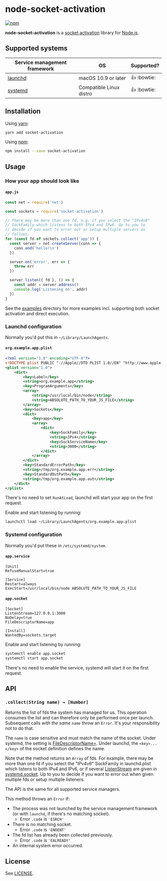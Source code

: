 # node-socket-activation

[![npm](https://img.shields.io/npm/v/socket-activation.svg)](https://www.npmjs.com/package/socket-activation)

**node-socket-activation** is a [socket activation](http://0pointer.de/blog/projects/socket-activation.html) library for [Node.js](https://nodejs.org/).

## Supported systems

| Service management framework    | OS                      | Supported?          |
|---------------------------------|-------------------------|---------------------|
| [launchd][launchd-sockets]      | macOS 10.9 or later     | :thumbsup: :bowtie: |
| [systemd][systemd-socket]       | Compatible Linux distro | :thumbsup: :bowtie: |

[launchd-sockets]: https://developer.apple.com/library/content/documentation/MacOSX/Conceptual/BPSystemStartup/Chapters/CreatingLaunchdJobs.html#//apple_ref/doc/uid/10000172i-SW7-SW4
[systemd-socket]: https://www.freedesktop.org/software/systemd/man/systemd.socket.html

## Installation

Using [yarn](https://yarnpkg.com/):

```sh
yarn add socket-activation
```

Using [npm](https://www.npmjs.com/):

```sh
npm install --save socket-activation
```

## Usage

### How your app should look like

#### `app.js`

```javascript
const net = require('net')

const sockets = require('socket-activation')

// There may be more than one fd, e.g. if you select the "IPv4v6"
// SockFamily which listens to both IPv4 and IPv6. Up to you to
// decide if you want to error out or setup multiple servers as
// follows.
for (const fd of sockets.collect('app')) {
  const server = net.createServer(conn => {
    conn.end('hello!\n')
  })

  server.on('error', err => {
    throw err
  })

  server.listen({ fd }, () => {
    const addr = server.address()
    console.log('Listening on', addr)
  })
}
```

See the [examples](examples/) directory for more examples incl. supporting both socket activation and direct execution.

### Launchd configuration

Normally you'd put this in `~/Library/LaunchAgents`.

#### `org.example.app.plist`

```xml
<?xml version="1.0" encoding="UTF-8"?>
<!DOCTYPE plist PUBLIC "-//Apple//DTD PLIST 1.0//EN" "http://www.apple.com/DTDs/PropertyList-1.0.dtd">
<plist version="1.0">
    <dict>
        <key>Label</key>
        <string>org.example.app</string>
        <key>ProgramArguments</key>
        <array>
            <string>/usr/local/bin/node</string>
            <string>ABSOLUTE_PATH_TO_YOUR_JS_FILE</string>
        </array>
        <key>Sockets</key>
        <dict>
            <key>app</key>
            <array>
                <dict>
                    <key>SockFamily</key>
                    <string>IPv4</string>
                    <key>SockServiceName</key>
                    <string>3000</string>
                </dict>
            </array>
        </dict>
        <key>StandardErrorPath</key>
        <string>/tmp/org.example.app.err</string>
        <key>StandardOutPath</key>
        <string>/tmp/org.example.app.out</string>
    </dict>
</plist>
```

There's no need to set `RunAtLoad`, launchd will start your app on the first request.

Enable and start listening by running:

```sh
launchctl load ~/Library/LaunchAgents/org.example.app.plist
```

### Systemd configuration

Normally you'd put these in `/etc/systemd/system`.

#### `app.service`

```systemd
[Unit]
RefuseManualStart=true

[Service]
Restart=always
ExecStart=/usr/local/bin/node ABSOLUTE_PATH_TO_YOUR_JS_FILE
```

#### `app.socket`

```systemd
[Socket]
ListenStream=127.0.0.1:3000
NoDelay=true
FileDescriptorName=app

[Install]
WantedBy=sockets.target
```

Enable and start listening by running:

```sh
systemctl enable app.socket
systemctl start app.socket
```

There's no need to enable the service, systemd will start it on the first request.

## API

### `.collect(String name) → [Number]`

Returns the list of fds the system has managed for us. This operation consumes the list and can therefore only be performed once per launch. Subsequent calls *with the same `name`* throw an `Error`. It's your responsibility not to do that.

The `name` is case sensitive and must match the name of the socket. Under systemd, the setting is [FileDescriptorName=](https://www.freedesktop.org/software/systemd/man/systemd.socket.html#FileDescriptorName=). Under launchd, the `<key>...</key>` of the socket definition defines the name.

Note that the method returns an `Array` of fds. For example, there may be more than one fd if you select the "IPv4v6" SockFamily in launchd.plist which listens to both IPv4 and IPv6, or if several [ListenStream](https://www.freedesktop.org/software/systemd/man/systemd.socket.html#ListenStream=) are given in [systemd.socket](https://www.freedesktop.org/software/systemd/man/systemd.socket.html). Up to you to decide if you want to error out when given multiple fds or setup multiple listeners.

The API is the same for all supported service managers.

This method throws an `Error` if:

* The process was not launched by the service management framework (or with `launchd`, if there's no matching socket).
    - Error `.code` is `'ESRCH'`
* There is no matching socket.
    - Error `.code` is `'ENOENT'`
* The fd list has already been collected previously.
    - Error `.code` is `'EALREADY'`
* An internal system error occurred.

## License

See [LICENSE](LICENSE).
